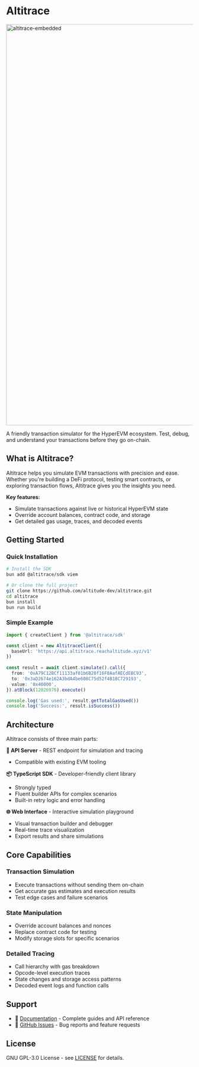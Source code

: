 # Altitrace

<img width="1920" height="1080" alt="altitrace-embedded" src="https://github.com/user-attachments/assets/17b136ea-5e16-45a7-8471-157cf797af00" />


A friendly transaction simulator for the HyperEVM ecosystem. Test, debug, and understand your transactions before they go on-chain.

## What is Altitrace?

Altitrace helps you simulate EVM transactions with precision and ease. Whether you're building a DeFi protocol, testing smart contracts, or exploring transaction flows, Altitrace gives you the insights you need.

**Key features:**
- Simulate transactions against live or historical HyperEVM state
- Override account balances, contract code, and storage
- Get detailed gas usage, traces, and decoded events

## Getting Started

### Quick Installation

```bash
# Install the SDK
bun add @altitrace/sdk viem

# Or clone the full project
git clone https://github.com/altitude-dev/altitrace.git
cd altitrace
bun install
bun run build
```

### Simple Example

```typescript
import { createClient } from '@altitrace/sdk'

const client = new AltitraceClient({
  baseUrl: 'https://api.altitrace.reachaltitude.xyz/v1'
})
 
const result = await client.simulate().call({
  from: '0xA79C12BCf11133af01b6B20f16F8AafAECdEBC93',
  to: '0x3aD2674e162A3bdA4be608C75d52f4B18C729193',
  value: '0x40000',
}).atBlock(12026976).execute()

console.log('Gas used:', result.getTotalGasUsed())
console.log('Success:', result.isSuccess())
```

## Architecture

Altitrace consists of three main parts:

**🔧 API Server** - REST endpoint for simulation and tracing
- Compatible with existing EVM tooling

**📦 TypeScript SDK** - Developer-friendly client library
- Strongly typed
- Fluent builder APIs for complex scenarios
- Built-in retry logic and error handling

**🌐 Web Interface** - Interactive simulation playground
- Visual transaction builder and debugger
- Real-time trace visualization
- Export results and share simulations

## Core Capabilities

### Transaction Simulation
- Execute transactions without sending them on-chain
- Get accurate gas estimates and execution results
- Test edge cases and failure scenarios

### State Manipulation
- Override account balances and nonces
- Replace contract code for testing
- Modify storage slots for specific scenarios

### Detailed Tracing
- Call hierarchy with gas breakdown
- Opcode-level execution traces
- State changes and storage access patterns
- Decoded event logs and function calls

## Support
- 📖 [Documentation](https://docs.altitrace.reachaltitude.xyz) - Complete guides and API reference
- 🐛 [GitHub Issues](https://github.com/altitude-labs/altitrace/issues) - Bug reports and feature requests

## License

GNU GPL-3.0 License - see [LICENSE](LICENSE) for details.
